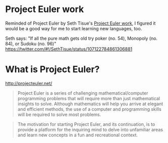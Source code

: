 # Project Euler work

Reminded of Project Euler by Seth Tisue's
[Project Euler work](https://github.com/SethTisue/Project-Euler),
I figured it would be a good way for me to start learning new
languages, too.

Seth says: "If all the pure math gets old try poker (no. 54),
Monopoly (no. 84), or Sudoku (no. 96)"
https://twitter.com/#!/SethTisue/status/107122784861306881

# What is Project Euler?

http://projecteuler.net/

> Project Euler is a series of challenging mathematical/computer programming problems that will require more than just mathematical insights to solve. Although mathematics will help you arrive at elegant and efficient methods, the use of a computer and programming skills will be required to solve most problems.

> The motivation for starting Project Euler, and its continuation, is to provide a platform for the inquiring mind to delve into unfamiliar areas and learn new concepts in a fun and recreational context.
